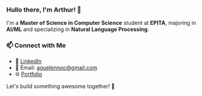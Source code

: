 ### Hullo there, I'm Arthur! 👋

I'm a **Master of Science in Computer Science** student at **EPITA**, majoring in **AI/ML** and specializing in **Natural Language Processing**.

### 📫 Connect with Me
- 💼 [LinkedIn](https://www.linkedin.com/in/arthur-guelennoc/)
- 📧 Email: aguelennoc@gmail.com
- 🌐 [Portfolio](https://arthurguelennoc.com/)

Let's build something awesome together! 🚀
